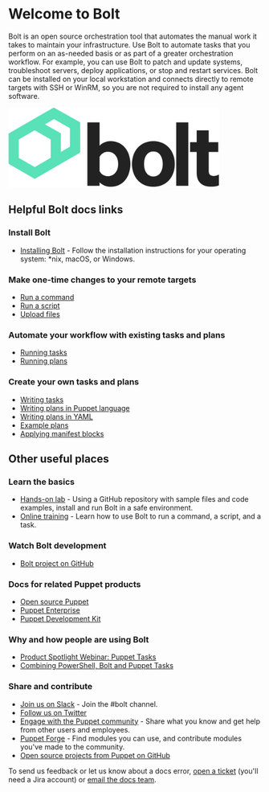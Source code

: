 # Welcome to Bolt

Bolt is an open source orchestration tool that automates the manual work it takes to maintain your infrastructure. Use Bolt to automate tasks that you perform on an as-needed basis or as part of a greater orchestration workflow. For example, you can use Bolt to patch and update systems, troubleshoot servers, deploy applications, or stop and restart services. Bolt can be installed on your local workstation and connects directly to remote targets with SSH or WinRM, so you are not required to install any agent software.

<img src="bolt-logo-dark.png" width="420" />

## Helpful Bolt docs links

### Install Bolt
+ [Installing Bolt](bolt_installing.md#) - Follow the installation instructions for your operating system: *nix, macOS, or Windows.<br/>

### Make one-time changes to your remote targets
+ [Run a command](running_bolt_commands.md#)
+ [Run a script](running_bolt_commands.md#)
+ [Upload files](running_bolt_commands.md#)

### Automate your workflow with existing tasks and plans
+ [Running tasks](bolt_running_tasks.md#)
+ [Running plans](bolt_running_plans.md#)

### Create your own tasks and plans
+ [Writing tasks](writing_tasks.md#)
+ [Writing plans in Puppet language](writing_plans.md#)
+ [Writing plans in YAML](writing_yaml_plans.md#)
+ [Example plans](writing_plans.md#)
+ [Applying manifest blocks](applying_manifest_blocks.md#)

## Other useful places

### Learn the basics
+ [Hands-on lab](https://puppetlabs.github.io/bolt/) - Using a GitHub repository with sample files and code examples, install and run Bolt in a safe environment.
+ [Online training](https://learn.puppet.com/course/puppet-orchestration-bolt-and-tasks?_ga=2.158319738.1526297716.1533055277-261802629.1531434605) - Learn how to use Bolt to run a command, a script, and a task.
 
### Watch Bolt development
+ [Bolt project on GitHub](https://github.com/puppetlabs/bolt)

### Docs for related Puppet products
+ [Open source Puppet](https://puppet.com/docs/puppet/latest/index.html)
+ [Puppet Enterprise](https://puppet.com/docs/pe/latest/pe_user_guide.html)
+ [Puppet Development Kit](https://puppet.com/docs/pdk/latest/pdk.html)

### Why and how people are using Bolt
+ [Product Spotlight Webinar: Puppet Tasks](https://puppet.com/resources/webinar/product-spotlight-webinar-puppet-taskstm)
+ [Combining PowerShell, Bolt and Puppet Tasks](https://puppet.com/blog/combining-powershell-bolt-and-puppet-tasks-part-1)

### Share and contribute
+ [Join us on Slack](https://slack.puppet.com/) - Join the \#bolt channel.
+ [Follow us on Twitter](https://twitter.com/puppetize/)
+ [Engage with the Puppet community](https://puppet.com/community) - Share what you know and get help from other users and employees.
+ [Puppet Forge](https://forge.puppet.com) - Find modules you can use, and contribute modules you've made to the community.
+ [Open source projects from Puppet on GitHub](https://github.com/puppetlabs/)

To send us feedback or let us know about a docs error, [open a ticket](https://tickets.puppetlabs.com/browse/DOCUMENT/?selectedTab=com.atlassian.jira.jira-projects-plugin:summary-panel) \(you'll need a Jira account\) or [email the docs team](mailto:docs@puppet.com).

